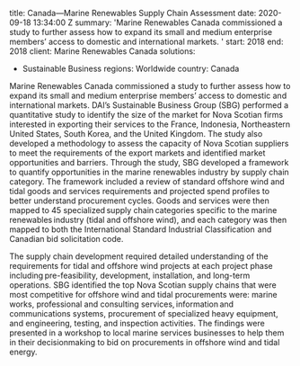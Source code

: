 
title: Canada—Marine Renewables Supply Chain Assessment
date: 2020-09-18 13:34:00 Z
summary: 'Marine Renewables Canada commissioned a study to further assess how to expand
  its small and medium enterprise members’ access to domestic and international markets. '
start: 2018
end: 2018
client: Marine Renewables Canada
solutions:
- Sustainable Business
regions: Worldwide
country: Canada


Marine Renewables Canada commissioned a study to further assess how to expand its small and medium enterprise members’ access to domestic and international markets. DAI’s Sustainable Business Group (SBG) performed a quantitative study to identify the size of the market for Nova Scotian firms interested in exporting their services to the France, Indonesia, Northeastern United States, South Korea, and the United Kingdom. The study also developed a methodology to assess the capacity of Nova Scotian suppliers to meet the requirements of the export markets and identified market opportunities and barriers. Through the study, SBG developed a framework to quantify opportunities in the marine renewables industry by supply chain category. The framework included a review of standard offshore wind and tidal goods and services requirements and projected spend profiles to better understand procurement cycles. Goods and services were then mapped to 45 specialized supply chain categories specific to the marine renewables industry (tidal and offshore wind), and each category was then mapped to both the International Standard Industrial Classification  and Canadian bid solicitation code.  

The supply chain development required detailed understanding of the requirements for tidal and offshore wind projects at each project phase including pre-feasibility, development, installation, and long-term operations. SBG identified the top Nova Scotian supply chains that were most competitive for offshore wind and tidal procurements were: marine works, professional and consulting services, information and communications systems, procurement of specialized heavy equipment, and engineering, testing, and inspection activities. The findings were presented in a workshop to local marine services businesses to help them in their decisionmaking to bid on procurements in offshore wind and tidal energy.  
